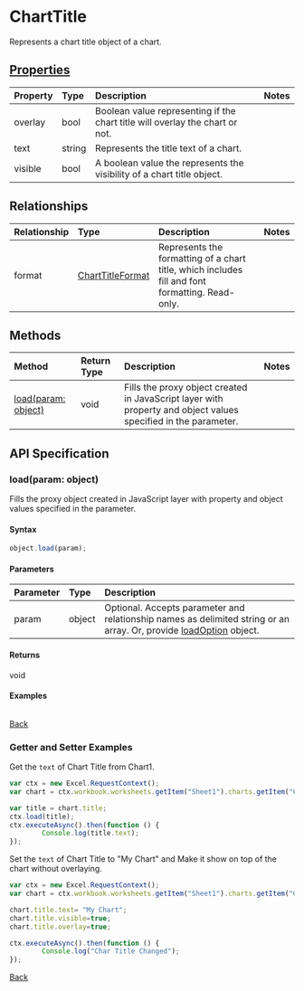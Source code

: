 # ChartTitle

Represents a chart title object of a chart.

## [Properties](#getter-and-setter-examples)
| Property       | Type    |Description|Notes |
|:---------------|:--------|:----------|:-----|
|overlay|bool|Boolean value representing if the chart title will overlay the chart or not.||
|text|string|Represents the title text of a chart.||
|visible|bool|A boolean value the represents the visibility of a chart title object.||

## Relationships
| Relationship | Type    |Description|Notes |
|:---------------|:--------|:----------|:-----|
|format|[ChartTitleFormat](charttitleformat.md)|Represents the formatting of a chart title, which includes fill and font formatting. Read-only.||

## Methods

| Method           | Return Type    |Description|Notes |
|:---------------|:--------|:----------|:-----|
|[load(param: object)](#loadparam-object)|void|Fills the proxy object created in JavaScript layer with property and object values specified in the parameter.||

## API Specification

### load(param: object)
Fills the proxy object created in JavaScript layer with property and object values specified in the parameter.

#### Syntax
```js
object.load(param);
```

#### Parameters
| Parameter       | Type    |Description|
|:---------------|:--------|:----------|
|param|object|Optional. Accepts parameter and relationship names as delimited string or an array. Or, provide [loadOption](loadoption.md) object.|

#### Returns
void

#### Examples
```js

```

[Back](#methods)

### Getter and Setter Examples

Get the `text` of Chart Title from Chart1.

```js
var ctx = new Excel.RequestContext();
var chart = ctx.workbook.worksheets.getItem("Sheet1").charts.getItem("Chart1");	

var title = chart.title;
ctx.load(title);
ctx.executeAsync().then(function () {
		Console.log(title.text);
});
```

Set the `text` of Chart Title to "My Chart" and Make it show on top of the chart without overlaying.

```js
var ctx = new Excel.RequestContext();
var chart = ctx.workbook.worksheets.getItem("Sheet1").charts.getItem("Chart1");	

chart.title.text= "My Chart"; 
chart.title.visible=true;
chart.title.overlay=true;

ctx.executeAsync().then(function () {
		Console.log("Char Title Changed");
});
```

[Back](#properties)
